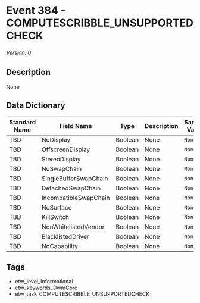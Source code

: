 # Event 384 - COMPUTESCRIBBLE_UNSUPPORTEDCHECK
###### Version: 0

## Description
None

## Data Dictionary
|Standard Name|Field Name|Type|Description|Sample Value|
|---|---|---|---|---|
|TBD|NoDisplay|Boolean|None|`None`|
|TBD|OffscreenDisplay|Boolean|None|`None`|
|TBD|StereoDisplay|Boolean|None|`None`|
|TBD|NoSwapChain|Boolean|None|`None`|
|TBD|SingleBufferSwapChain|Boolean|None|`None`|
|TBD|DetachedSwapChain|Boolean|None|`None`|
|TBD|IncompatibleSwapChain|Boolean|None|`None`|
|TBD|NoSurface|Boolean|None|`None`|
|TBD|KillSwitch|Boolean|None|`None`|
|TBD|NonWhitelistedVendor|Boolean|None|`None`|
|TBD|BlacklistedDriver|Boolean|None|`None`|
|TBD|NoCapability|Boolean|None|`None`|

## Tags
* etw_level_Informational
* etw_keywords_DwmCore
* etw_task_COMPUTESCRIBBLE_UNSUPPORTEDCHECK